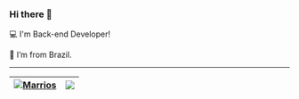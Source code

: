 ### Hi there 👋

:computer: I'm Back-end Developer!

:house_with_garden: I’m from Brazil.

<hr>

| <a href="https://github.com/edmariooliver/github-readme-stats"><img align="center" src="https://github-readme-stats.vercel.app/api?username=edmariooliver&show_icons=true&include_all_commits=true&theme=buefy&hide_border=true&count_private=true&lang_count=true" alt="Marrios" /></a> | <a href="https://github.com/edmariooliver/github-readme-stats"><img align="center" src="https://github-readme-stats.vercel.app/api/top-langs/?username=edmariooliver&layout=compact&theme=buefy&hide_border=true" /></a> |
| ------------- | ------------- |


